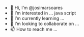 - 👋 Hi, I’m @josimarsoares
- 👀 I’m interested in ... java script
- 🌱 I’m currently learning ...
- 💞️ I’m looking to collaborate on ...
- 📫 How to reach me ...

<!---
josimarsoares/josimarsoares is a ✨ special ✨ repository because its `README.md` (this file) appears on your GitHub profile.
You can click the Preview link to take a look at your changes.
--->
